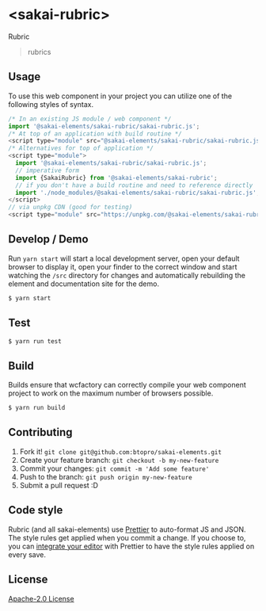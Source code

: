# &lt;sakai-rubric&gt;

Rubric
> rubrics

## Usage
To use this web component in your project you can utilize one of the following styles of syntax.

```js
/* In an existing JS module / web component */
import '@sakai-elements/sakai-rubric/sakai-rubric.js';
/* At top of an application with build routine */
<script type="module" src="@sakai-elements/sakai-rubric/sakai-rubric.js"></script>
/* Alternatives for top of application */
<script type="module">
  import '@sakai-elements/sakai-rubric/sakai-rubric.js';
  // imperative form
  import {SakaiRubric} from '@sakai-elements/sakai-rubric';
  // if you don't have a build routine and need to reference directly
  import './node_modules/@sakai-elements/sakai-rubric/sakai-rubric.js';
</script>
// via unpkg CDN (good for testing)
<script type="module" src="https://unpkg.com/@sakai-elements/sakai-rubric/sakai-rubric.js"></script>
```

## Develop / Demo
Run `yarn start` will start a local development server, open your default browser to display it, open your finder to the correct window and start watching the `/src` directory for changes and automatically rebuilding the element and documentation site for the demo.
```bash
$ yarn start
```

## Test

```bash
$ yarn run test
```

## Build
Builds ensure that wcfactory can correctly compile your web component project to
work on the maximum number of browsers possible.
```bash
$ yarn run build
```

## Contributing

1. Fork it! `git clone git@github.com:btopro/sakai-elements.git`
2. Create your feature branch: `git checkout -b my-new-feature`
3. Commit your changes: `git commit -m 'Add some feature'`
4. Push to the branch: `git push origin my-new-feature`
5. Submit a pull request :D

## Code style

Rubric (and all sakai-elements) use [Prettier][prettier] to auto-format JS and JSON.  The style rules get applied when you commit a change.  If you choose to, you can [integrate your editor][prettier-ed] with Prettier to have the style rules applied on every save.

[prettier]: https://github.com/prettier/prettier/
[prettier-ed]: https://github.com/prettier/prettier/#editor-integration
[polyserve]: https://github.com/Polymer/polyserve
[web-component-tester]: https://github.com/Polymer/web-component-tester

## License
[Apache-2.0 License](http://opensource.org/licenses/Apache-2.0)